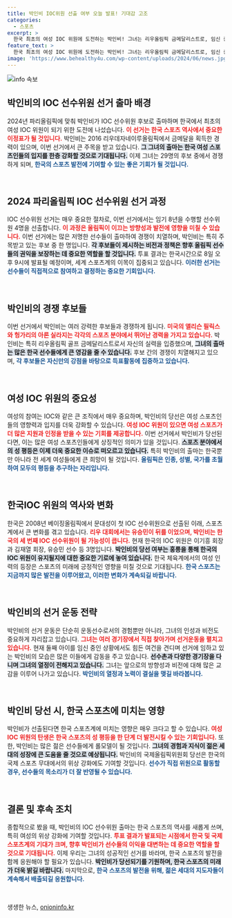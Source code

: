 ```yaml
---
title: 박인비 IOC위원 선출 여부 오늘 발표! 기대감 고조
categories:
  - 스포츠
excerpt: >
  한국 최초의 여성 IOC 위원에 도전하는 박인비! 그녀는 리우올림픽 금메달리스트로, 임신 중에도 열심히 선거운동을 펼치고 있다. 과연 박인비가 탁구 유승민의 바통을 이어받을 수 있을까? 8일 투표 결과에 귀추가 주목된다!
feature_text: >
  한국 최초의 여성 IOC 위원에 도전하는 박인비! 그녀는 리우올림픽 금메달리스트로, 임신 중에도 열심히 선거운동을 펼치고 있다. 과연 박인비가 탁구 유승민의 바통을 이어받을 수 있을까? 8일 투표 결과에 귀추가 주목된다!
image: 'https://www.behealthy4u.com/wp-content/uploads/2024/06/news.jpg'
---
```


<p><img src="https://www.behealthy4u.com/wp-content/uploads/2024/06/news.jpg" alt="info 속보" /></p>

<h2 data-ke-size="size26">박인비의 IOC 선수위원 선거 출마 배경</h2>

<p data-ke-size="size16">2024년 파리올림픽에 맞춰 박인비가 IOC 선수위원 후보로 출마하며 한국에서 최초의 여성 IOC 위원이 되기 위한 도전에 나섰습니다. <b><span style="color: #ee2323;">이 선거는 한국 스포츠 역사에서 중요한 이정표가 될 것입니다.</span></b> 박인비는 2016 리우데자네이루올림픽에서 금메달을 획득한 경력이 있으며, 이번 선거에서 큰 주목을 받고 있습니다. <b><span style="background-color: #21538527;">그 그녀의 출마는 한국 여성 스포츠인들의 입지를 한층 강화할 것으로 기대됩니다.</span></b> 이제 그녀는 29명의 후보 중에서 경쟁하게 되며, <b><span style="color: #1a5490;">한국의 스포츠 발전에 기여할 수 있는 좋은 기회가 될 것입니다.</span></b></p>

<p data-ke-size="size16">&nbsp;</p>

<h2 data-ke-size="size26">2024 파리올림픽 IOC 선수위원 선거 과정</h2>

<p data-ke-size="size16">IOC 선수위원 선거는 매우 중요한 절차로, 이번 선거에서는 임기 8년을 수행할 선수위원 4명을 선출합니다. <b><span style="color: #ee2323;">이 과정은 올림픽이 이끄는 방향성과 발전에 영향을 미칠 수 있습니다.</span></b> 이번 선거에는 많은 저명한 선수들이 출마하여 경쟁이 치열하며, 박인비는 특히 주목받고 있는 후보 중 한 명입니다. <b><span style="background-color: #21538527;">각 후보들이 제시하는 비전과 정책은 향후 올림픽 선수들의 권익을 보장하는 데 중요한 역할을 할 것입니다.</span></b> 투표 결과는 한국시간으로 8일 오후 9시에 발표될 예정이며, 세계 스포츠계의 이목이 집중되고 있습니다. <b><span style="color: #1a5490;">이러한 선거는 선수들이 직접적으로 참여하고 결정하는 중요한 기회입니다.</span></b></p>

<p data-ke-size="size16">&nbsp;</p>

<h2 data-ke-size="size26">박인비의 경쟁 후보들</h2>

<p data-ke-size="size16">이번 선거에서 박인비는 여러 강력한 후보들과 경쟁하게 됩니다. <b><span style="color: #ee2323;">미국의 앨리슨 필릭스와 헝가리의 아론 실라지는 각각의 스포츠 분야에서 뛰어난 경력을 가지고 있습니다.</span></b> 박인비는 특히 리우올림픽 골프 금메달리스트로서 자신의 실력을 입증했으며, <b><span style="background-color: #21538527;">그녀의 출마는 많은 한국 선수들에게 큰 영감을 줄 수 있습니다.</span></b> 후보 간의 경쟁이 치열해지고 있으며, <b><span style="color: #1a5490;">각 후보들은 자신만의 강점을 바탕으로 득표활동에 집중하고 있습니다.</span></b></p>

<p data-ke-size="size16">&nbsp;</p>

<h2 data-ke-size="size26">여성 IOC 위원의 중요성</h2>

<p data-ke-size="size16">여성의 참여는 IOC와 같은 큰 조직에서 매우 중요하며, 박인비의 당선은 여성 스포츠인들의 영향력과 입지를 더욱 강화할 수 있습니다. <b><span style="color: #ee2323;">여성 IOC 위원이 있으면 여성 스포츠가 더 많은 지원과 인정을 받을 수 있는 기회를 제공합니다.</span></b> 이번 선거에서 박인비가 당선된다면, 이는 많은 여성 스포츠인들에게 상징적인 의미가 있을 것입니다. <b><span style="background-color: #21538527;">스포츠 분야에서의 성 평등은 이제 더욱 중요한 이슈로 떠오르고 있습니다.</span></b> 특히 박인비의 출마는 한국뿐만 아니라 전 세계 여성들에게 큰 희망이 될 것입니다. <b><span style="color: #1a5490;">올림픽은 인종, 성별, 국가를 초월하여 모두의 평등을 추구하는 자리입니다.</span></b></p>

<p data-ke-size="size16">&nbsp;</p>

<h2 data-ke-size="size26">한국IOC 위원의 역사와 변화</h2>

<p data-ke-size="size16">한국은 2008년 베이징올림픽에서 문대성이 첫 IOC 선수위원으로 선출된 이래, 스포츠계에서 큰 변화를 겪고 있습니다. <b><span style="color: #ee2323;">리우 대회에서는 유승민이 뒤를 이었으며, 박인비는 한국의 세 번째 IOC 선수위원이 될 가능성이 큽니다.</span></b> 현재 한국의 IOC 위원은 이기흥 회장과 김재열 회장, 유승민 선수 등 3명입니다. <b><span style="background-color: #21538527;">박인비의 당선 여부는 홍릉을 통해 한국의 IOC 위원이 유지될지에 대한 중요한 기로에 놓여 있습니다.</span></b> 한국 체육계에서의 여성 인력의 등장은 스포츠의 미래에 긍정적인 영향을 미칠 것으로 기대됩니다. <b><span style="color: #1a5490;">한국 스포츠는 지금까지 많은 발전을 이루어왔고, 이러한 변화가 계속되길 바랍니다.</span></b></p>

<p data-ke-size="size16">&nbsp;</p>

<h2 data-ke-size="size26">박인비의 선거 운동 전략</h2>

<p data-ke-size="size16">박인비의 선거 운동은 단순히 운동선수로서의 경험뿐만 아니라, 그녀의 인성과 비전도 중요하게 자리잡고 있습니다. <b><span style="color: #ee2323;">그녀는 여러 경기장에서 직접 찾아가며 선거운동을 펼치고 있습니다.</span></b> 현재 둘째 아이를 임신 중인 상황에서도 힘든 여건을 견디며 선거에 임하고 있는 박인비의 모습은 많은 이들에게 감동을 주고 있습니다. <b><span style="background-color: #21538527;">선수촌과 다양한 경기장을 다니며 그녀의 열정이 전해지고 있습니다.</span></b> 그녀는 앞으로의 방향성과 비전에 대해 많은 교감을 이루어 나가고 있습니다. <b><span style="color: #1a5490;">박인비의 열정과 노력이 결실을 맺길 바라봅니다.</span></b></p>

<p data-ke-size="size16">&nbsp;</p>

<h2 data-ke-size="size26">박인비 당선 시, 한국 스포츠에 미치는 영향</h2>

<p data-ke-size="size16">박인비가 선출된다면 한국 스포츠계에 미치는 영향은 매우 크다고 할 수 있습니다. <b><span style="color: #ee2323;">여성 IOC 위원의 탄생은 한국 스포츠의 성 평등을 한 단계 더 발전시킬 수 있는 기회입니다.</span></b> 또한, 박인비는 많은 젊은 선수들에게 롤모델이 될 것입니다. <b><span style="background-color: #21538527;">그녀의 경험과 지식이 젊은 세대의 성장에 큰 도움을 줄 것으로 예상됩니다.</span></b> 박인비의 국제올림픽위원회 당선은 한국의 국제 스포츠 무대에서의 위상 강화에도 기여할 것입니다. <b><span style="color: #1a5490;">선수가 직접 위원으로 활동할 경우, 선수들의 목소리가 더 잘 반영될 수 있습니다.</span></b></p>

<p data-ke-size="size16">&nbsp;</p>

<h2 data-ke-size="size26">결론 및 후속 조치</h2>

<p data-ke-size="size16">종합적으로 봤을 때, 박인비의 IOC 선수위원 출마는 한국 스포츠의 역사를 새롭게 쓰며, 특히 여성의 위상 강화에 기여할 것입니다. <b><span style="color: #ee2323;">투표 결과가 발표되는 시점에서 한국 및 국제 스포츠계의 기대가 크며, 향후 박인비가 선수들의 이익을 대변하는 데 중요한 역할을 할 것으로 기대됩니다.</span></b> 이제 우리는 그녀의 성공적인 선거를 바라며, 한국 스포츠의 발전을 함께 응원해야 할 필요가 있습니다. <b><span style="background-color: #21538527;">박인비가 당선되기를 기원하며, 한국 스포츠의 미래가 더욱 밝길 바랍니다.</span></b> 마지막으로, <b><span style="color: #1a5490;">한국 스포츠의 발전을 위해, 젊은 세대의 지도자들이 계속해서 배출되길 응원합니다.</span></b></p>

<p data-ke-size="size16">&nbsp;</p>
생생한 뉴스, <a href="https://onioninfo.kr" rel="dofollow">onioninfo.kr</a>


